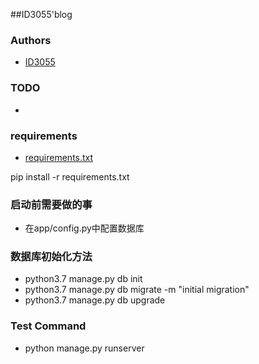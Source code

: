 ##ID3055'blog
### Authors
* [ID3055](https://github.com/ID3055)

### TODO

* 

### requirements

* [requirements.txt](https://github.com/ID3055/ID3055-Blog/blob/master/re.txt)

pip install -r requirements.txt

### 启动前需要做的事

* 在app/config.py中配置数据库


### 数据库初始化方法

* python3.7 manage.py db init
* python3.7 manage.py db migrate -m  "initial migration"
* python3.7 manage.py db upgrade


### Test Command

* python manage.py runserver

### 